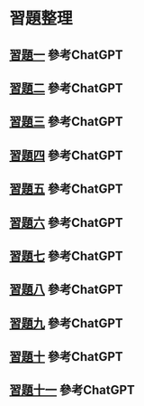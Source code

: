 # 習題整理
## [習題一](https://github.com/kaifeng273/alg/blob/main/%E7%BF%92%E9%A1%8C/hw1.md) 參考ChatGPT
## [習題二](https://github.com/kaifeng273/alg/blob/main/%E7%BF%92%E9%A1%8C/hw2.md) 參考ChatGPT
## [習題三](https://github.com/kaifeng273/alg/blob/main/%E7%BF%92%E9%A1%8C/hw3.md) 參考ChatGPT
## [習題四](https://github.com/kaifeng273/alg/blob/main/%E7%BF%92%E9%A1%8C/hw4.md) 參考ChatGPT
## [習題五](https://github.com/kaifeng273/alg/blob/main/%E7%BF%92%E9%A1%8C/hw5.md) 參考ChatGPT
## [習題六](https://github.com/kaifeng273/alg/blob/main/%E7%BF%92%E9%A1%8C/hw6.md) 參考ChatGPT
## [習題七](https://github.com/kaifeng273/alg/blob/main/%E7%BF%92%E9%A1%8C/hw7.md) 參考ChatGPT
## [習題八](https://github.com/kaifeng273/alg/blob/main/%E7%BF%92%E9%A1%8C/hw8.md) 參考ChatGPT
## [習題九](https://github.com/kaifeng273/alg/blob/main/%E7%BF%92%E9%A1%8C/hw9.md) 參考ChatGPT
## [習題十](https://github.com/kaifeng273/alg/blob/main/%E7%BF%92%E9%A1%8C/hw10.md) 參考ChatGPT
## [習題十一](https://github.com/kaifeng273/alg/blob/main/%E7%BF%92%E9%A1%8C/hw11.md) 參考ChatGPT

